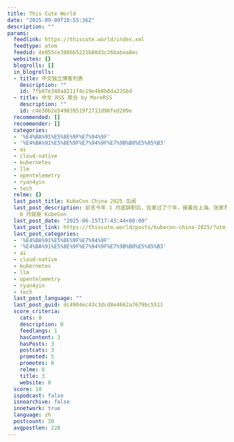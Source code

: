 ```yaml
---
title: This Cute World
date: "2025-09-09T10:55:36Z"
description: ""
params:
  feedlink: https://thiscute.world/index.xml
  feedtype: atom
  feedid: de055ce308bb5221b80d3c26babea8ec
  websites: {}
  blogrolls: []
  in_blogrolls:
  - title: 中文独立博客列表
    description: ""
    id: 7fb87e348a8211f4c19e4b0b0da225bd
  - title: 中文 RSS 聚合 by MoreRSS
    description: ""
    id: c4e30b2e549839519f2711d98fed209e
  recommended: []
  recommender: []
  categories:
  - '%E4%BA%91%E5%8E%9F%E7%94%9F'
  - '%E4%BA%91%E5%8E%9F%E7%94%9F%E7%9B%B8%E5%85%B3'
  - ai
  - cloud-native
  - kubernetes
  - llm
  - opentelemetry
  - ryan4yin
  - tech
  relme: {}
  last_post_title: KubeCon China 2025 见闻
  last_post_description: 前言今年 1 月底辞职后，在家过了个年，接着在上海、张家界、重庆、苏州、南京玩了一圈，4 月中旬才回深圳开始找工作。本来看到
    6 月就是 KubeCon
  last_post_date: "2025-06-15T17:43:44+08:00"
  last_post_link: https://thiscute.world/posts/kubecon-china-2025/?utm_source=atom_feed
  last_post_categories:
  - '%E4%BA%91%E5%8E%9F%E7%94%9F'
  - '%E4%BA%91%E5%8E%9F%E7%94%9F%E7%9B%B8%E5%85%B3'
  - ai
  - cloud-native
  - kubernetes
  - llm
  - opentelemetry
  - ryan4yin
  - tech
  last_post_language: ""
  last_post_guid: dc4904ec43c3dcd8e4662a7679bc5511
  score_criteria:
    cats: 0
    description: 0
    feedlangs: 1
    hasContent: 3
    hasPosts: 3
    postcats: 3
    promoted: 5
    promotes: 0
    relme: 0
    title: 3
    website: 0
  score: 18
  ispodcast: false
  isnoarchive: false
  innetwork: true
  language: zh
  postcount: 30
  avgpostlen: 228
---
```

